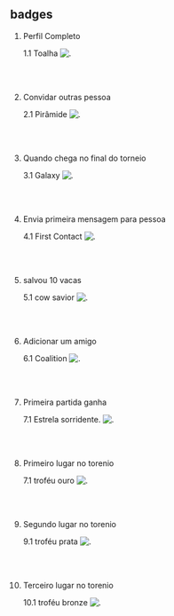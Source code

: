 ## badges

1. Perfil Completo

    1.1 Toalha
    ![.](assets/towel_icon.png)

</br></br>

2. Convidar outras pessoa

    2.1 Pirâmide
    ![.](assets/piramid_icon.png)

</br></br>

3. Quando chega no final do torneio

    3.1 Galaxy
    ![.](assets/galaxy_icon.png)


</br></br>

4. Envia primeira mensagem para pessoa

    4.1 First Contact
    ![.](assets/first_contact_icon.png)


</br></br>

5. salvou 10 vacas

    5.1 cow savior
    ![.](assets/cow_savior_icon.png)


</br></br>

6. Adicionar um amigo

    6.1 Coalition
    ![.](assets/firiends_icon.png)


</br></br>

7. Primeira partida ganha

    7.1 Estrela sorridente.
    ![.](assets/first_win_icon.png)


</br></br>

8. Primeiro lugar no torenio

    7.1 troféu ouro
    ![.](assets/tromphy_gold_icon.png)


</br></br>

9. Segundo lugar no torenio

    9.1 troféu prata
    ![.](assets/tromphy_silver_icon.png)


</br></br>

10. Terceiro lugar no torenio

    10.1 troféu bronze
    ![.](assets/tromphy_brown_icon.png)
